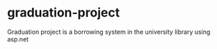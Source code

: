 # graduation-project
Graduation project is a borrowing system in the university library using asp.net
